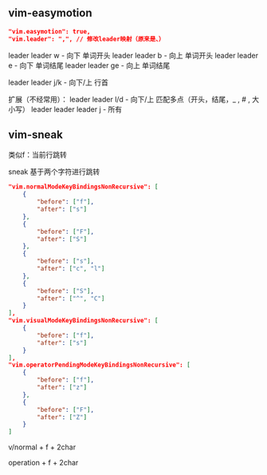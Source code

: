 ## vim-easymotion

```json
"vim.easymotion": true,
"vim.leader": ",", // 修改leader映射（原来是、）
```

leader leader w - 向下 单词开头
leader leader b - 向上 单词开头
leader leader e - 向下 单词结尾
leader leader ge - 向上 单词结尾

leader leader j/k - 向下/上 行首




扩展（不经常用）：
leader leader l/d - 向下/上 匹配多点（开头，结尾，_ , # , 大小写）
leader leader leader j - 所有


## vim-sneak

类似f：当前行跳转

sneak 基于两个字符进行跳转

```json
"vim.normalModeKeyBindingsNonRecursive": [
	{
		"before": ["f"],
		"after": ["s"]
	},
	{
		"before": ["F"],
		"after": ["S"]
	},
	{
		"before": ["s"],
		"after": ["c", "l"]
	},
	{
		"before": ["S"],
		"after": ["^", "C"]
	}
],
"vim.visualModeKeyBindingsNonRecursive": [
	{
		"before": ["f"],
		"after": ["s"]
	}
],
"vim.operatorPendingModeKeyBindingsNonRecursive": [
	{
		"before": ["f"],
		"after": ["z"]
	},
	{
		"before": ["F"],
		"after": ["Z"]
	}
]
```

v/normal + f + 2char

operation + f + 2char




























